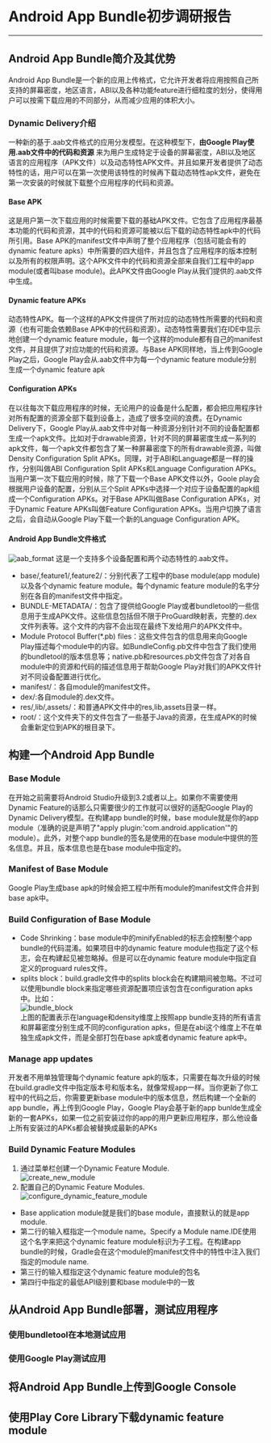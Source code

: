 # Android App Bundle初步调研报告
***
## Android App Bundle简介及其优势
Android App Bundle是一个新的应用上传格式，它允许开发者将应用按照自己所支持的屏幕密度，地区语言，ABI以及各种功能feature进行细粒度的划分，使得用户可以按需下载应用的不同部分，从而减少应用的体积大小。
### Dynamic Delivery介绍
一种新的基于.aab文件格式的应用分发模型。在这种模型下，**由Google Play使用.aab文件中的代码和资源** 来为用户生成特定于设备的屏幕密度，ABI以及地区语言的应用程序（APK文件）以及动态特性APK文件。并且如果开发者提供了动态特性的话，用户可以在第一次使用该特性的时候再下载动态特性apk文件，避免在第一次安装的时候就下载整个应用程序的代码和资源。
#### Base APK
这是用户第一次下载应用的时候需要下载的基础APK文件。它包含了应用程序最基本功能的代码和资源，其中的代码和资源可能被以后下载的动态特性apk中的代码所引用。Base APK的manifest文件中声明了整个应用程序（包括可能会有的dynamic feature apks）中所需要的四大组件，并且包含了应用程序的版本控制以及所有的权限声明。这个APK文件中的代码和资源全部来自我们工程中的app module(或者叫base module)。此APK文件由Google Play从我们提供的.aab文件中生成。

#### Dynamic feature APKs
动态特性APK。每一个这样的APK文件提供了所对应的动态特性所需要的代码和资源（也有可能会依赖Base APK中的代码和资源）。动态特性需要我们在IDE中显示地创建一个dynamic feature module，每一个这样的module都有自己的manifest文件，并且提供了对应功能的代码和资源。与Base APK同样地，当上传到Google Play之后，Google Play会从.aab文件中为每一个dynamic feature module分别生成一个dynamic feature apk
#### Configuration APKs
在以往每次下载应用程序的时候，无论用户的设备是什么配置，都会把应用程序针对所有配置的资源全部下载到设备上，造成了很多空间的浪费。在Dynamic Delivery下，Google Play从.aab文件中对每一种资源分别针对不同的设备配置都生成一个apk文件。比如对于drawable资源，针对不同的屏幕密度生成一系列的apk文件，每一个apk文件都包含了某一种屏幕密度下的所有drawable资源，叫做Density Configuration Split APKs。同理，对于ABI和Language都是一样的操作，分别叫做ABI Configuration Split APKs和Language Configuration APKs。当用户第一次下载应用的时候，除了下载一个Base APK文件以外，Goole play会根据用户设备的配置，分别从三个Split APKs中选择一个对应于设备配置的apk组成一个Configuration APKs。对于Base APK叫做Base Configuration APKs，对于Dynamic Feature APKs叫做Feature Configuration APKs。当用户切换了语言之后，会自动从Google Play下载一个新的Language Configuration APK。
#### Android App Bundle文件格式
![aab_format](aab_format-2x.png)
这是一个支持多个设备配置和两个动态特性的.aab文件。
- base/,feature1/,feature2/：分别代表了工程中的base module(app module)以及各个dynamic feature module。每个dynamic feature module的名字分别在各自的manifest文件中指定。
- BUNDLE-METADATA/：包含了提供给Google Play或者bundletool的一些信息用于生成APK文件。这些信息包括但不限于ProGuard映射表，完整的.dex文件列表等。这个文件的内容不会出现在最终下发给用户的APK文件中。
- Module Protocol Buffer(*.pb) files：这些文件包含的信息用来向Google Play描述每个module中的内容。如BundleConfig.pb文件中包含了我们使用的bundletool的版本信息等；native.pb和resources.pb文件包含了对各自module中的资源和代码的描述信息用于帮助Google Play对我们的APK文件针对不同设备配置进行优化。
- manifest/：各自module的manifest文件。
- dex/:各自module的.dex文件。
- res/,lib/,assets/：和普通APK文件中的res,lib,assets目录一样。
- root/：这个文件夹下的文件包含了一些基于Java的资源，在生成APK的时候会重新定位到APK的根目录下。





## 构建一个Android App Bundle
### Base Module
在开始之前需要将Android Studio升级到3.2或者以上。如果你不需要使用Dynamic Feature的话那么只需要很少的工作就可以很好的适配Google Play的Dynamic Delivery模型。在构建app bundle的时候，base module就是你的app module（准确的说是声明了"apply plugin:'com.android.application'"的module）。此外，对整个app bundle的签名是使用的在base module中提供的签名信息。并且，版本信息也是在base module中指定的。

### Manifest of Base Module
Google Play生成base apk的时候会把工程中所有module的manifest文件合并到base apk中。

### Build Configuration of Base Module
- Code Shrinking：base module中的minifyEnabled的标志会控制整个app bundle的代码混淆。如果项目中的dynamic feature module也指定了这个标志，会在构建起见被忽略掉。但是可以在dynamic feature module中指定自定义的proguard rules文件。
- splits block：build.gradle文件中的splits block会在构建期间被忽略。不过可以使用bundle block来指定哪些资源配置项应该包含在configuration apks中。比如：  
![bundle_block](aab_build_configuration_bundle_block.png)  
上图的配置表示在language和density维度上按照app bundle支持的所有语言和屏幕密度分别生成不同的configuration apks，但是在abi这个维度上不在单独生成apk文件，而是全部打包在base apk或者dynamic feature apk中。

### Manage app updates
开发者不用单独管理每个dynamic feature apk的版本，只需要在每次升级的时候在build.gradle文件中指定版本号和版本名，就像常规app一样。当你更新了你工程中的代码之后，你需要更新base module中的版本信息，然后构建一个全新的app bundle，再上传到Google Play，Google Play会基于新的app bunlde生成全新的一套APKs，如果一位之前安装过你的app的用户更新应用程序，那么他设备上所有安装过的APKs都会被替换成最新的APKs

### Build Dynamic Feature Modules
1. 通过菜单栏创建一个Dynamic Feature Module.  
![create_new_module](create_new_module.png)  
2. 配置自己的Dynamic Feature Modules.    
![configure_dynamic_feature_module](configure_dynamic_module.png)  
 + Base application module就是我们的base module，直接默认的就是app module.
 + 第二行的输入框指定一个module name。Specify a Module name.IDE使用这个名字来把这个dynamic feature module标识为子工程。在构建app bundle的时候，Gradle会在这个module的manifest文件中的<manifest split>特性中注入我们指定的module name.
 + 第三行的输入框指定这个dynamic feature module的包名
 + 第四行中指定的最低API级别要和base module中的一致



## 从Android App Bundle部署，测试应用程序

### 使用bundletool在本地测试应用
### 使用Google Play测试应用



## 将Android App Bundle上传到Google Console




## 使用Play Core Library下载dynamic feature module

